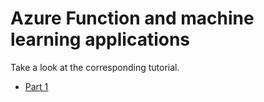 # Azure Function and machine learning applications

Take a look at the corresponding tutorial.
- [Part 1](https://florian-vuillemot.github.io/azure/azure-function/machine-learning/python/github/github-action/2023/12/03/azure-function-python-ml-part-1.html)